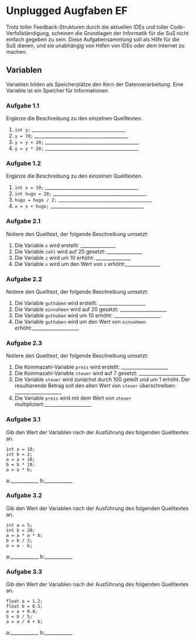 
# Unplugged Augfaben EF

Trotz toller Feedback-Strukturen durch die aktuellen IDEs und toller Code-Verfollständigung, scheinen die Grundlagen der Informatik für die SuS nicht einfach gegeben zu sein.
Diese Aufgabensammlung soll als Hilfe für  die SuS dienen, und sie unabhängig von Hilfen von IDEs oder dem Internet zu machen.  

## Variablen

Variablen bilden als Speicherplätze den Kern der Datenverarbeitung. Eine Variable ist ein Speicher für Informationen. 

### Aufgabe 1.1

Ergänze die Beschreibung zu den einzelnen Quelltexten.
1. `int y;` ________________________________________
1. `y = 70;`  ________________________________________
1. `y = y + 20;` ________________________________________
1. `y = y * 20;` ________________________________________

### Aufgabe 1.2

Ergänze die Beschreibung zu den einzelnen Quelltexten.
1. `int x = 10;` ________________________________________
1. `int hugo = 20;`  ________________________________________
1. `hugo = hugo / 2;` ________________________________________
1. `x = x + hugo;` ________________________________________

### Aufgabe 2.1

Notiere den Quelltext, der folgende Beschreibung umsetzt:
1. Die Variable `x` wird erstellt: _______________
1. Die Variable `zahl` wird auf 20 gesetzt: _______________
1. Die Variable `z` wird um 10 erhöht: _______________
1. Die Variable `x` wird um den Wert von `z` erhöht:_______________

### Aufgabe 2.2

Notiere den Quelltext, der folgende Beschreibung umsetzt:
1. Die Variable `guthaben` wird erstellt: ____________________
1. Die Variable `einnahmen` wird auf 20 gesetzt: ____________________
1. Die Variable `guthaben` wird um 10 erhöht: ____________________
1. Die Variable `guthaben` wird um den Wert von `einnahmen` erhöht:____________________

### Aufgabe 2.3

Notiere den Quelltext, der folgende Beschreibung umsetzt:
1. Die Kommazahl-Variable `preis` wird erstellt: ____________________
1. Die Kommazahl-Variable `steuer` wird auf 7 gesetzt: ____________________
1. Die Variable `steuer` wird zunächst durch 100 geteilt und um 1 erhöht. Der resultierende Betrag soll den alten Wert von `steuer` überschreiben: ____________________
1. Die Variable `preis` wird mit dem Wert von `steuer` multipliziert:____________________

### Aufgabe 3.1
Gib den Wert der Variablen nach der Ausführung des folgenden Quelltextes an. 

```
int a = 10; 
int b = 2; 
a = a + 10; 
b = b * 10; 
a = a * b; 
```

a:____________ b:____________

### Aufgabe 3.2
Gib den Wert der Variablen nach der Ausführung des folgenden Quelltextes an. 

```
int a = 5; 
int b = 20; 
a = a * a * b; 
b = b / 2; 
a = a - b; 
```

a:____________ b:____________

### Aufgabe 3.3
Gib den Wert der Variablen nach der Ausführung des folgenden Quelltextes an. 

```
float a = 1.2; 
float b = 0.5; 
a = a + 0.4; 
b = b / 5; 
a = a / 4 + b; 
```

a:____________ b:____________

